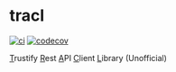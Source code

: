 # tracl

[![ci](https://github.com/helio-frota/tracl/actions/workflows/ci.yaml/badge.svg)](https://github.com/helio-frota/tracl/actions/workflows/ci.yaml)
[![codecov](https://codecov.io/gh/helio-frota/tracl/graph/badge.svg?token=61YLNULTC6)](https://codecov.io/gh/helio-frota/tracl)

<ins>T</ins>rustify <ins>R</ins>est <ins>A</ins>PI <ins>C</ins>lient <ins>L</ins>ibrary (Unofficial)

